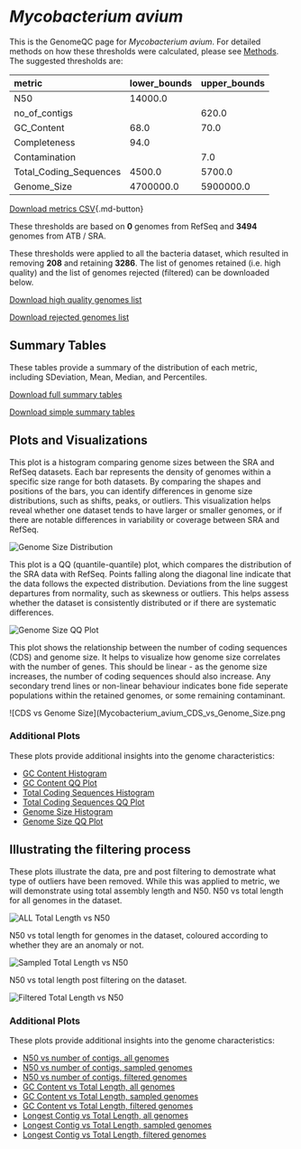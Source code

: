 # *Mycobacterium avium*

This is the GenomeQC page for *Mycobacterium avium*. For detailed methods on how these thresholds were calculated, please see [Methods](/methods).
The suggested thresholds are: 

| metric                 | lower_bounds   | upper_bounds   |
|:-----------------------|:---------------|:---------------|
| N50                    | 14000.0        |                |
| no_of_contigs          |                | 620.0          |
| GC_Content             | 68.0           | 70.0           |
| Completeness           | 94.0           |                |
| Contamination          |                | 7.0            |
| Total_Coding_Sequences | 4500.0         | 5700.0         |
| Genome_Size            | 4700000.0      | 5900000.0      |

[Download metrics CSV](/Mycobacterium/Mycobacterium_avium/Mycobacterium_avium_metrics.csv){.md-button}


These thresholds are based on **0** genomes from RefSeq and **3494** genomes from ATB / SRA.

These thresholds were applied to all the bacteria dataset, which resulted in removing **208** and retaining **3286**.
The list of genomes retained (i.e. high quality) and the list of genomes rejected (filtered) can be downloaded below. 

[Download high quality genomes list](/Mycobacterium/Mycobacterium_avium/Mycobacterium_avium_high_quality_genomes.csv.xz)


[Download rejected genomes list](/Mycobacterium/Mycobacterium_avium/Mycobacterium_avium_filtered_out_genomes.csv.xz)



## Summary Tables
These tables provide a summary of the distribution of each metric, including SDeviation, Mean, Median, and Percentiles.

[Download full summary tables](/Mycobacterium/Mycobacterium_avium/summary.csv)

[Download simple summary tables](/Mycobacterium/Mycobacterium_avium/selected_summary.csv)

## Plots and Visualizations

This plot is a histogram comparing genome sizes between the SRA and RefSeq datasets. Each bar represents the density of genomes within a specific size range for both datasets. By comparing the shapes and positions of the bars, you can identify differences in genome size distributions, such as shifts, peaks, or outliers. This visualization helps reveal whether one dataset tends to have larger or smaller genomes, or if there are notable differences in variability or coverage between SRA and RefSeq.

![Genome Size Distribution](Genome_Size_refseq_histogram_kde.png)

This plot is a QQ (quantile-quantile) plot, which compares the distribution of the SRA data with RefSeq. Points falling along the diagonal line indicate that the data follows the expected distribution. Deviations from the line suggest departures from normality, such as skewness or outliers. This helps assess whether the dataset is consistently distributed or if there are systematic differences.

![Genome Size QQ Plot](Genome_Size_refseq_qqplot.png)

This plot shows the relationship between the number of coding sequences (CDS) and genome size. It helps to visualize how genome size correlates with the number of genes. This should be linear - as the genome size increases, the number of coding sequences should also increase. Any secondary trend lines or non-linear behaviour indicates bone fide seperate populations within the retained genomes, or some remaining contaminant. 

![CDS vs Genome Size](Mycobacterium_avium_CDS_vs_Genome_Size.png

### Additional Plots

These plots provide additional insights into the genome characteristics:

- [GC Content Histogram](Mycobacterium_avium_GC_Content_refseq_histogram_kde.png)
- [GC Content QQ Plot](Mycobacterium_avium_GC_Content_refseq_qqplot.png)
- [Total Coding Sequences Histogram](Mycobacterium_avium_Total_Coding_Sequences_refseq_histogram_kde.png)
- [Total Coding Sequences QQ Plot](Mycobacterium_avium_Total_Coding_Sequences_refseq_qqplot.png)
- [Genome Size Histogram](Mycobacterium_avium_Genome_Size_refseq_histogram_kde.png)
- [Genome Size QQ Plot](Mycobacterium_avium_Genome_Size_refseq_qqplot.png)
## Illustrating the filtering process
These plots illustrate the data, pre and post filtering to demostrate what type of outliers have been removed. While this was applied to metric, we will demonstrate using total assembly length and N50.
N50 vs total length for all genomes in the dataset.

![ALL Total Length vs N50](Mycobacterium_avium_all_total_length_N50.png)

N50 vs total length for genomes in the dataset, coloured according to whether they are an anomaly or not.

![Sampled Total Length vs N50](Mycobacterium_avium_sample_total_length_N50.png)

N50 vs total length post filtering on the dataset.

![Filtered Total Length vs N50](Mycobacterium_avium_filt_total_length_N50.png)

### Additional Plots

These plots provide additional insights into the genome characteristics:

- [N50 vs number of contigs, all genomes](Mycobacterium_avium_all_N50_number.png)
- [N50 vs number of contigs, sampled genomes](Mycobacterium_avium_sample_N50_number.png)
- [N50 vs number of contigs, filtered genomes](Mycobacterium_avium_filt_N50_number.png)
- [GC Content vs Total Length, all genomes](Mycobacterium_avium_all_total_length_GC_Content.png)
- [GC Content vs Total Length, sampled genomes](Mycobacterium_avium_sample_total_length_GC_Content.png)
- [GC Content vs Total Length, filtered genomes](Mycobacterium_avium_filt_total_length_GC_Content.png)
- [Longest Contig vs Total Length, all genomes](Mycobacterium_avium_all_total_length_longest.png)
- [Longest Contig vs Total Length, sampled genomes](Mycobacterium_avium_sample_total_length_longest.png)
- [Longest Contig vs Total Length, filtered genomes](Mycobacterium_avium_filt_total_length_longest.png)
